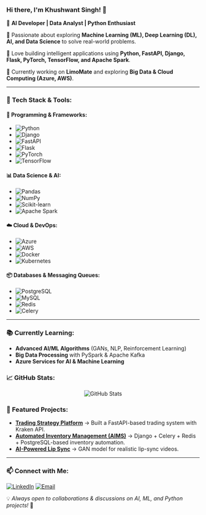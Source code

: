 ### Hi there, I'm Khushwant Singh! 👋

🚀 **AI Developer | Data Analyst | Python Enthusiast**

🔹 Passionate about exploring **Machine Learning (ML), Deep Learning (DL), AI, and Data Science** to solve real-world problems.

🔹 Love building intelligent applications using **Python, FastAPI, Django, Flask, PyTorch, TensorFlow, and Apache Spark**.

🔹 Currently working on **LimoMate** and exploring **Big Data & Cloud Computing (Azure, AWS)**.

---

### 🔧 Tech Stack & Tools:

#### 🚀 Programming & Frameworks:
- ![Python](https://img.shields.io/badge/Python-3776AB?style=for-the-badge&logo=python&logoColor=white)
- ![Django](https://img.shields.io/badge/Django-092E20?style=for-the-badge&logo=django&logoColor=white)
- ![FastAPI](https://img.shields.io/badge/FastAPI-009688?style=for-the-badge&logo=fastapi&logoColor=white)
- ![Flask](https://img.shields.io/badge/Flask-000000?style=for-the-badge&logo=flask&logoColor=white)
- ![PyTorch](https://img.shields.io/badge/PyTorch-EE4C2C?style=for-the-badge&logo=pytorch&logoColor=white)
- ![TensorFlow](https://img.shields.io/badge/TensorFlow-FF6F00?style=for-the-badge&logo=tensorflow&logoColor=white)

#### 📊 Data Science & AI:
- ![Pandas](https://img.shields.io/badge/Pandas-150458?style=for-the-badge&logo=pandas&logoColor=white)
- ![NumPy](https://img.shields.io/badge/NumPy-013243?style=for-the-badge&logo=numpy&logoColor=white)
- ![Scikit-learn](https://img.shields.io/badge/Scikit_Learn-F7931E?style=for-the-badge&logo=scikitlearn&logoColor=white)
- ![Apache Spark](https://img.shields.io/badge/Apache%20Spark-F05032?style=for-the-badge&logo=apachespark&logoColor=white)

#### ☁️ Cloud & DevOps:
- ![Azure](https://img.shields.io/badge/Azure-0078D4?style=for-the-badge&logo=microsoftazure&logoColor=white)
- ![AWS](https://img.shields.io/badge/AWS-FF9900?style=for-the-badge&logo=amazonaws&logoColor=white)
- ![Docker](https://img.shields.io/badge/Docker-2496ED?style=for-the-badge&logo=docker&logoColor=white)
- ![Kubernetes](https://img.shields.io/badge/Kubernetes-326CE5?style=for-the-badge&logo=kubernetes&logoColor=white)

#### 📦 Databases & Messaging Queues:
- ![PostgreSQL](https://img.shields.io/badge/PostgreSQL-336791?style=for-the-badge&logo=postgresql&logoColor=white)
- ![MySQL](https://img.shields.io/badge/MySQL-4479A1?style=for-the-badge&logo=mysql&logoColor=white)
- ![Redis](https://img.shields.io/badge/Redis-DC382D?style=for-the-badge&logo=redis&logoColor=white)
- ![Celery](https://img.shields.io/badge/Celery-37814A?style=for-the-badge&logo=celery&logoColor=white)

---

### 📚 Currently Learning:
- **Advanced AI/ML Algorithms** (GANs, NLP, Reinforcement Learning)
- **Big Data Processing** with PySpark & Apache Kafka
- **Azure Services for AI & Machine Learning**

### 📈 GitHub Stats:
<p align="center">
  <img src="https://github-readme-stats.vercel.app/api?username=khushwantsingh20&show_icons=true&theme=radical" alt="GitHub Stats" />
</p>

### 🚀 Featured Projects:
- **[Trading Strategy Platform](https://github.com/khushwantsingh20)** → Built a FastAPI-based trading system with Kraken API.
- **[Automated Inventory Management (AIMS)](https://github.com/khushwantsingh20)** → Django + Celery + Redis + PostgreSQL-based inventory automation.
- **[AI-Powered Lip Sync](https://github.com/khushwantsingh20)** → GAN model for realistic lip-sync videos.

---

### 📫 Connect with Me:
[![LinkedIn](https://img.shields.io/badge/LinkedIn-Khushwant%20Singh-blue?style=for-the-badge&logo=linkedin)](https://www.linkedin.com/in/khushwantsingh20/) 
[![Email](https://img.shields.io/badge/Email-khushwantsingh20%40gmail.com-red?style=for-the-badge&logo=gmail)](mailto:khushwantsingh20@gmail.com)

💡 *Always open to collaborations & discussions on AI, ML, and Python projects!* 🚀
